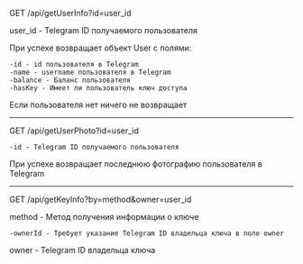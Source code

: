 GET /api/getUserInfo?id=user_id

user_id - Telegram ID получаемого пользователя

При успехе возвращает объект User с полями:    

    -id - id пользователя в Telegram    
    -name - username пользователя в Telegram     
    -balance - Баланс пользователя   
    -hasKey - Имеет ли пользователь ключ доступа 


Если пользователя нет ничего не возвращает 

---

GET /api/getUserPhoto?id=user_id

    -id - Telegram ID получаемого пользователя

При успехе возвращает последнюю фотографию пользователя в Telegram


---

GET /api/getKeyInfo?by=method&owner=user_id

method - Метод получения информации о ключе     

    -ownerId - Требует указание Telegram ID владельца ключа в поле owner

owner - Telegram ID владельца ключа
